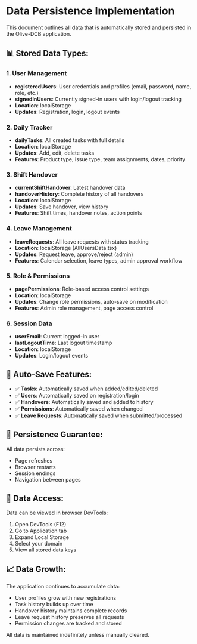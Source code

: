 # Data Persistence Implementation

This document outlines all data that is automatically stored and persisted in the Olive-DCB application.

## 📊 **Stored Data Types:**

### 1. **User Management**
- **registeredUsers**: User credentials and profiles (email, password, name, role, etc.)
- **signedInUsers**: Currently signed-in users with login/logout tracking
- **Location**: localStorage
- **Updates**: Registration, login, logout events

### 2. **Daily Tracker**
- **dailyTasks**: All created tasks with full details
- **Location**: localStorage
- **Updates**: Add, edit, delete tasks
- **Features**: Product type, issue type, team assignments, dates, priority

### 3. **Shift Handover**
- **currentShiftHandover**: Latest handover data
- **handoverHistory**: Complete history of all handovers
- **Location**: localStorage
- **Updates**: Save handover, view history
- **Features**: Shift times, handover notes, action points

### 4. **Leave Management**
- **leaveRequests**: All leave requests with status tracking
- **Location**: localStorage (AllUsersData.tsx)
- **Updates**: Request leave, approve/reject (admin)
- **Features**: Calendar selection, leave types, admin approval workflow

### 5. **Role & Permissions**
- **pagePermissions**: Role-based access control settings
- **Location**: localStorage
- **Updates**: Change role permissions, auto-save on modification
- **Features**: Admin role management, page access control

### 6. **Session Data**
- **userEmail**: Current logged-in user
- **lastLogoutTime**: Last logout timestamp
- **Location**: localStorage
- **Updates**: Login/logout events

## 🔄 **Auto-Save Features:**

- ✅ **Tasks**: Automatically saved when added/edited/deleted
- ✅ **Users**: Automatically saved on registration/login
- ✅ **Handovers**: Automatically saved and added to history
- ✅ **Permissions**: Automatically saved when changed
- ✅ **Leave Requests**: Automatically saved when submitted/processed

## 💾 **Persistence Guarantee:**

All data persists across:
- Page refreshes
- Browser restarts
- Session endings
- Navigation between pages

## 🔑 **Data Access:**

Data can be viewed in browser DevTools:
1. Open DevTools (F12)
2. Go to Application tab
3. Expand Local Storage
4. Select your domain
5. View all stored data keys

## 📈 **Data Growth:**

The application continues to accumulate data:
- User profiles grow with new registrations
- Task history builds up over time
- Handover history maintains complete records
- Leave request history preserves all requests
- Permission changes are tracked and stored

All data is maintained indefinitely unless manually cleared.
